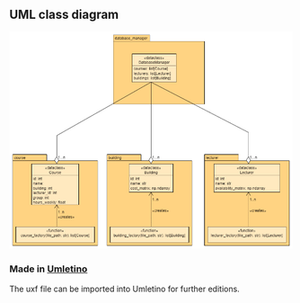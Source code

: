 ## UML class diagram 

![Class diagram](class_diagram.png)

### Made in [Umletino](http://www.umlet.com/umletino/umletino.html)
The uxf file can be imported into Umletino for further editions. 